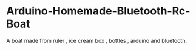 # Arduino-Homemade-Bluetooth-Rc-Boat
A boat made from ruler , ice cream box , bottles , arduino and bluetooth.
